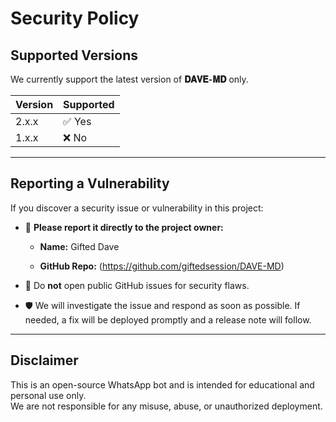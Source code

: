 # Security Policy

## Supported Versions

We currently support the latest version of **𝐃𝐀𝐕𝐄-𝐌𝐃** only.

| Version | Supported          |
| ------- | ------------------ |
| 2.x.x   | ✅ Yes             |
| 1.x.x   | ❌ No              |

---

## Reporting a Vulnerability

If you discover a security issue or vulnerability in this project:

- 📩 **Please report it directly to the project owner:**
  - **Name:** Gifted Dave 

  - **GitHub Repo:** (https://github.com/giftedsession/DAVE-MD)

- 🔐 Do **not** open public GitHub issues for security flaws.

- 🛡️ We will investigate the issue and respond as soon as possible. If needed, a fix will be deployed promptly and a release note will follow.

---

## Disclaimer

This is an open-source WhatsApp bot and is intended for educational and personal use only.  
We are not responsible for any misuse, abuse, or unauthorized deployment.